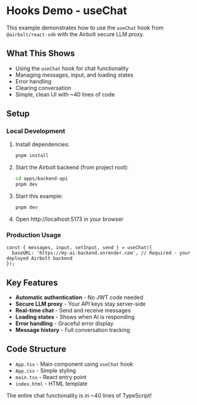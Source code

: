 # Hooks Demo - useChat

This example demonstrates how to use the `useChat` hook from `@airbolt/react-sdk` with the Airbolt secure LLM proxy.

## What This Shows

- Using the `useChat` hook for chat functionality
- Managing messages, input, and loading states
- Error handling
- Clearing conversation
- Simple, clean UI with ~40 lines of code

## Setup

### Local Development

1. Install dependencies:

   ```bash
   pnpm install
   ```

2. Start the Airbolt backend (from project root):

   ```bash
   cd apps/backend-api
   pnpm dev
   ```

3. Start this example:

   ```bash
   pnpm dev
   ```

4. Open http://localhost:5173 in your browser

### Production Usage

```tsx
const { messages, input, setInput, send } = useChat({
  baseURL: 'https://my-ai-backend.onrender.com', // Required - your deployed Airbolt backend
});
```

## Key Features

- **Automatic authentication** - No JWT code needed
- **Secure LLM proxy** - Your API keys stay server-side
- **Real-time chat** - Send and receive messages
- **Loading states** - Shows when AI is responding
- **Error handling** - Graceful error display
- **Message history** - Full conversation tracking

## Code Structure

- `App.tsx` - Main component using `useChat` hook
- `App.css` - Simple styling
- `main.tsx` - React entry point
- `index.html` - HTML template

The entire chat functionality is in ~40 lines of TypeScript!
